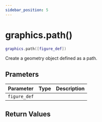 ```yaml
---
sidebar_position: 5
---
```


# graphics.path()
```lua
graphics.path([figure_def])
```
Create a geometry object defined as a path.


## Prameters
|Parameter|Type|Description|
|-|-|-|
|`figure_def`|||


## Return Values
